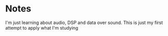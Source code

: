# Notes
I'm just learning about audio, DSP and data over sound. 
This is just my first attempt to apply what I'm studying
